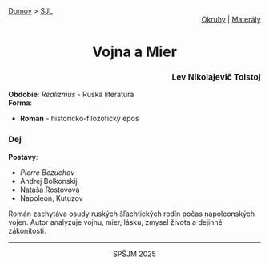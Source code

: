 <div align="center">
    <div align="left">
        <a href="/README.md">Domov</a>
        >
        <a href="../SLOVENCINA.md">SJL</a>
    </div>
    <div align="right">
        <a href="../ustne-okruhy.org.md">Okruhy</a>
        |
        <a href="https://drive.google.com/drive/u/1/folders/1hWhZNvgWC-8cb7jK5zRorX9WfCzyq_WF">Materály</a>
    </div>
<h1> Vojna a Mier</h1>
    <div align="right">
        <h3>Lev Nikolajevič Tolstoj</h3>
    </div>
</div>

__Obdobie__: _Realizmus_ - Ruská literatúra  
__Forma__:  
- **Román** - historicko-filozofický epos

### Dej
__Postavy__:  
- *Pierre Bezuchov*  
- Andrej Bolkonskij  
- Nataša Rostovová  
- Napoleon, Kutuzov

Román zachytáva osudy ruských šľachtických rodín počas napoleonských vojen. Autor analyzuje vojnu, mier, lásku, zmysel života a dejinné zákonitosti.

---
<div align="center">
    <p>SPŠJM 2025</p>
</div>
